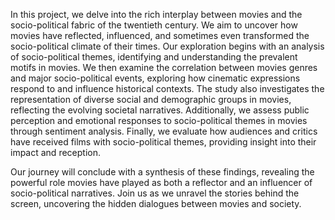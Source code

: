 In this project, we delve into the rich interplay between movies and the socio-political fabric of the twentieth century. We aim to uncover how movies have reflected, influenced, and sometimes even transformed the socio-political climate of their times. Our exploration begins with an analysis of socio-political themes, identifying and understanding the prevalent motifs in movies. We then examine the correlation between movies genres and major socio-political events, exploring how cinematic expressions respond to and influence historical contexts. The study also investigates the representation of diverse social and demographic groups in movies, reflecting the evolving societal narratives. Additionally, we assess public perception and emotional responses to socio-political themes in movies through sentiment analysis. Finally, we evaluate how audiences and critics have received films with socio-political themes, providing insight into their impact and reception.

Our journey will conclude with a synthesis of these findings, revealing the powerful role movies have played as both a reflector and an influencer of socio-political narratives. Join us as we unravel the stories behind the screen, uncovering the hidden dialogues between movies and society.